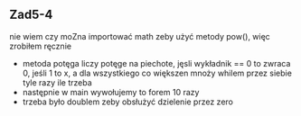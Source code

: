 ## Zad5-4

nie wiem czy moZna importować math zeby użyć metody pow(), więc zrobiłem ręcznie

- metoda potęga liczy potęge na piechote, jęsli wykładnik == 0 to zwraca 0, jeśli 1 to x, a dla wszystkiego co większen mnoży whilem przez siebie tyle razy ile trzeba
- następnie w main wywołujemy to forem 10 razy
- trzeba było doublem zeby obsłużyć dzielenie przez zero 
